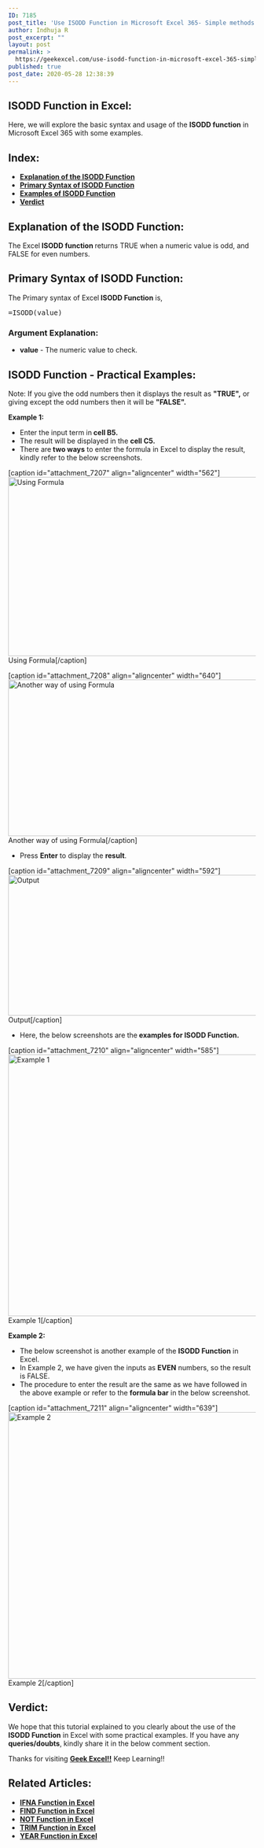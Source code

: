 ```yaml
---
ID: 7185
post_title: 'Use ISODD Function in Microsoft Excel 365- Simple methods!!'
author: Indhuja R
post_excerpt: ""
layout: post
permalink: >
  https://geekexcel.com/use-isodd-function-in-microsoft-excel-365-simple-methods/
published: true
post_date: 2020-05-28 12:38:39
---
```

<h2>ISODD Function in Excel:</h2>
Here, we will explore the basic syntax and usage of the <strong>ISODD function</strong> in Microsoft Excel 365 with some examples.
<h2>Index:</h2>
<ul>
 	<li><a href="#1"><strong>Explanation of the ISODD Function</strong></a></li>
 	<li><a href="#2"><strong>Primary Syntax of ISODD Function</strong></a></li>
 	<li><a href="#3"><strong>Examples of ISODD Function</strong></a></li>
 	<li><a href="#4"><strong>Verdict</strong></a></li>
</ul>
<h2 id="1"><strong>Explanation of the ISODD Function:</strong></h2>
The Excel<strong> ISODD function </strong>returns TRUE when a numeric value is odd, and FALSE for even numbers.
<h2 id="2">Primary Syntax of ISODD <strong>Function</strong>:</h2>
The Primary syntax of Excel<strong> ISODD </strong><strong>Function</strong> is,
<pre>=ISODD(value)</pre>
<h3>Argument Explanation:</h3>
<ul>
 	<li class="first last"><strong>value</strong> - The numeric value to check.</li>
</ul>
<h2 id="3"><strong>ISODD Function - Practical Examples:</strong></h2>
Note: If you give the odd numbers then it displays the result as <strong>"TRUE",</strong> or giving except the odd numbers then it will be <strong>"FALSE".</strong>

<strong>Example 1:</strong>
<ul>
 	<li>Enter the input term in<strong> cell B5.</strong></li>
 	<li>The result will be displayed in the <strong>cell C5.</strong></li>
 	<li>There are<strong> two ways</strong> to enter the formula in Excel to display the result, kindly refer to the below screenshots.</li>
</ul>
[caption id="attachment_7207" align="aligncenter" width="562"]<img class="wp-image-7207 size-full" src="https://geekexcel.com/wp-content/uploads/2020/05/Screenshot_1-42.png" alt="Using Formula" width="562" height="364" /> Using Formula[/caption]

[caption id="attachment_7208" align="aligncenter" width="640"]<img class="wp-image-7208 size-full" src="https://geekexcel.com/wp-content/uploads/2020/05/Screenshot_2-34.png" alt="Another way of using Formula" width="640" height="318" /> Another way of using Formula[/caption]
<ul>
 	<li>Press <strong>Enter</strong> to display the <strong>result</strong>.</li>
</ul>
[caption id="attachment_7209" align="aligncenter" width="592"]<img class="wp-image-7209 size-full" src="https://geekexcel.com/wp-content/uploads/2020/05/Screenshot_3-29.png" alt="Output" width="592" height="286" /> Output[/caption]
<ul>
 	<li>Here, the below screenshots are the<strong> examples for ISODD Function.</strong></li>
</ul>
[caption id="attachment_7210" align="aligncenter" width="585"]<img class="wp-image-7210 size-full" src="https://geekexcel.com/wp-content/uploads/2020/05/Screenshot_4-12.png" alt="Example 1" width="585" height="532" /> Example 1[/caption]

<strong>Example 2:</strong>
<ul>
 	<li>The below screenshot is another example of the <strong>ISODD Function</strong> in Excel.</li>
 	<li>In Example 2, we have given the inputs as <strong>EVEN</strong> numbers, so the result is FALSE.</li>
 	<li>The procedure to enter the result are the same as we have followed in the above example or refer to the <strong>formula bar</strong> in the below screenshot.</li>
</ul>
[caption id="attachment_7211" align="aligncenter" width="639"]<img class="wp-image-7211 size-full" src="https://geekexcel.com/wp-content/uploads/2020/05/Screenshot_5-3.png" alt="Example 2" width="639" height="542" /> Example 2[/caption]
<h2 id="4">Verdict:</h2>
We hope that this tutorial explained to you clearly about the use of the <strong>ISODD Function</strong> in Excel with some practical examples. If you have any <strong>queries/doubts</strong>, kindly share it in the below comment section.

Thanks for visiting <strong><a href="https://geekexcel.com/">Geek Excel!!</a></strong> Keep Learning!!
<h2>Related Articles:</h2>
<ul>
 	<li><a href="https://geekexcel.com/ifna-function-in-microsoft-excel-365-how-to-use/" rel="nofollow"><strong>IFNA Function in Excel</strong></a></li>
 	<li><a href="https://geekexcel.com/how-to-use-find-function-in-microsoft-excel-365/" rel="nofollow"><strong>FIND Function in Excel</strong></a></li>
 	<li><a href="https://geekexcel.com/how-to-use-not-function-in-microsoft-excel-365/" rel="nofollow"><strong>NOT Function in Excel</strong></a></li>
 	<li><a href="https://geekexcel.com/use-trim-function-in-microsoft-excel-2013-simple-methods/" rel="nofollow"><strong>TRIM Function in Excel</strong></a></li>
 	<li><a href="https://geekexcel.com/how-to-use-year-function-in-excel-365/" rel="nofollow"><strong>YEAR Function in Excel</strong></a></li>
</ul>